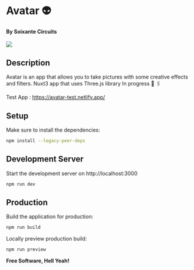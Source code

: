 # Avatar 👽
#### By Soixante Circuits

![](https://github.com/soixantecircuits/avatar/tree/AVTR-TEST/sc-white-gif.gif)

## Description

Avatar is an app that allows you to take pictures with some creative effects and filters.
Nuxt3 app that uses Three.js library
In progress 🚧 🖇

Test App : https://avatar-test.netlify.app/

## Setup

Make sure to install the dependencies:

```bash
npm install --legacy-peer-deps
```

## Development Server

Start the development server on http://localhost:3000

```bash
npm run dev
```

## Production

Build the application for production:

```bash
npm run build
```

Locally preview production build:

```bash
npm run preview
```

**Free Software, Hell Yeah!**

